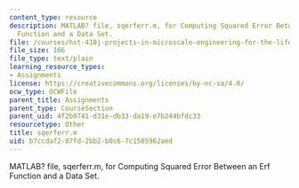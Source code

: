 ```yaml
---
content_type: resource
description: MATLAB? file, sqerferr.m, for Computing Squared Error Between an Erf
  Function and a Data Set.
file: /courses/hst-410j-projects-in-microscale-engineering-for-the-life-sciences-spring-2007/b7ccdaf287fd2bb2b0c67c1505962aed_sqerferr.m
file_size: 166
file_type: text/plain
learning_resource_types:
- Assignments
license: https://creativecommons.org/licenses/by-nc-sa/4.0/
ocw_type: OCWFile
parent_title: Assignments
parent_type: CourseSection
parent_uid: 4f2b0741-d31e-db33-da19-e7b244bfdc33
resourcetype: Other
title: sqerferr.m
uid: b7ccdaf2-87fd-2bb2-b0c6-7c1505962aed
---
```

MATLAB? file, sqerferr.m, for Computing Squared Error Between an Erf Function and a Data Set.